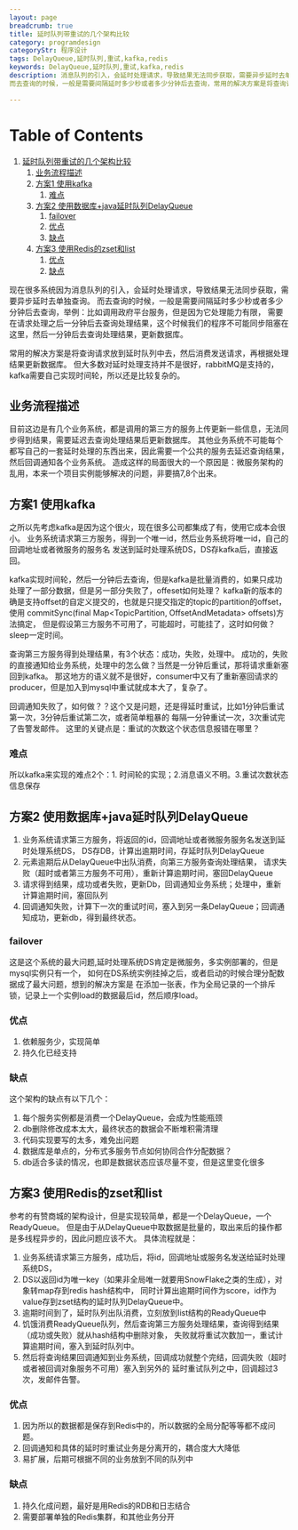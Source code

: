 ```yaml
---
layout: page
breadcrumb: true
title: 延时队列带重试的几个架构比较
category: programdesign
categoryStr: 程序设计
tags: DelayQueue,延时队列,重试,kafka,redis
keywords: DelayQueue,延时队列,重试,kafka,redis
description: 消息队列的引入，会延时处理请求，导致结果无法同步获取，需要异步延时去单独查询。
而去查询的时候，一般是需要间隔延时多少秒或者多少分钟后去查询，常用的解决方案是将查询请求放到延时队列中去

---
```


# Table of Contents

1.  [延时队列带重试的几个架构比较](#org60bf0a9)
    1.  [业务流程描述](#org7442942)
    2.  [方案1 使用kafka](#org29c08db)
        1.  [难点](#org03b342a)
    3.  [方案2 使用数据库+java延时队列DelayQueue](#orgf566370)
        1.  [failover](#orgaf80354)
        2.  [优点](#orgb4fc004)
        3.  [缺点](#org18bbefc)
    4.  [方案3 使用Redis的zset和list](#org5a6792e)
        1.  [优点](#orgb4247b2)
        2.  [缺点](#orgd60d709)



现在很多系统因为消息队列的引入，会延时处理请求，导致结果无法同步获取，需要异步延时去单独查询。
而去查询的时候，一般是需要间隔延时多少秒或者多少分钟后去查询，举例：比如调用政府平台服务，但是因为它处理能力有限，
需要在请求处理之后一分钟后去查询处理结果，这个时候我们的程序不可能同步阻塞在这里，然后一分钟后去查询处理结果，更新数据库。

常用的解决方案是将查询请求放到延时队列中去，然后消费发送请求，再根据处理结果更新数据库。
但大多数对延时处理支持并不是很好，rabbitMQ是支持的，kafka需要自己实现时间轮，所以还是比较复杂的。


<a id="org7442942"></a>

## 业务流程描述

目前这边是有几个业务系统，都是调用的第三方的服务上传更新一些信息，无法同步得到结果，需要延迟去查询处理结果后更新数据库。
其他业务系统不可能每个都写自己的一套延时处理的东西出来，因此需要一个公共的服务去延迟查询结果，然后回调通知各个业务系统。
造成这样的局面很大的一个原因是：微服务架构的乱用，本来一个项目实例能够解决的问题，非要搞7,8个出来。


<a id="org29c08db"></a>

## 方案1 使用kafka

之所以先考虑kafka是因为这个很火，现在很多公司都集成了有，使用它成本会很小。
业务系统请求第三方服务，得到一个唯一id，然后业务系统将唯一id，自己的回调地址或者微服务的服务名
发送到延时处理系统DS，DS存kafka后，直接返回。

kafka实现时间轮，然后一分钟后去查询，但是kafka是批量消费的，如果只成功处理了一部分数据，但是另一部分失败了，offeset如何处理？
kafka新的版本的确是支持offset的自定义提交的，也就是只提交指定的topic的partition的offset，使用
commitSync(final Map<TopicPartition, OffsetAndMetadata> offsets)方法搞定，
但是假设第三方服务不可用了，可能超时，可能挂了，这时如何做？sleep一定时间。

查询第三方服务得到处理结果，有3个状态：成功，失败，处理中。
成功的，失败的直接通知给业务系统，处理中的怎么做？当然是一分钟后重试，那将请求重新塞回到kafka。
那这地方的语义就不是很好，consumer中又有了重新塞回请求的producer，但是加入到mysql中重试就成本大了，复杂了。

回调通知失败了，如何做？？这个又是问题，还是得延时重试，比如1分钟后重试第一次，3分钟后重试第二次，或者简单粗暴的
每隔一分钟重试一次，3次重试完了告警发邮件。
这里的关键点是：重试的次数这个状态信息报错在哪里？


<a id="org03b342a"></a>

### 难点

所以kafka来实现的难点2个：1. 时间轮的实现；2.消息语义不明。3.重试次数状态信息保存


<a id="orgf566370"></a>

## 方案2 使用数据库+java延时队列DelayQueue

1.  业务系统请求第三方服务，将返回的id，回调地址或者微服务服务名发送到延时处理系统DS，
    DS存DB，计算出逾期时间，存延时队列DelayQueue
2.  元素逾期后从DelayQueue中出队消费，向第三方服务查询处理结果，
    请求失败（超时或者第三方服务不可用），重新计算逾期时间，塞回DelayQueue
3.  请求得到结果，成功或者失败，更新Db，回调通知业务系统；处理中，重新计算逾期时间，塞回队列
4.  回调通知失败，计算下一次的重试时间，塞入到另一条DelayQueue；回调通知成功，更新db，得到最终状态。


<a id="orgaf80354"></a>

### failover

这是这个系统的最大问题,延时处理系统DS肯定是微服务，多实例部署的，但是mysql实例只有一个，
如何在DS系统实例挂掉之后，或者启动的时候合理分配数据成了最大问题，想到的解决方案是
在添加一张表，作为全局记录的一个排斥锁，记录上一个实例load的数据最后id，然后顺序load。


<a id="orgb4fc004"></a>

### 优点

1.  依赖服务少，实现简单
2.  持久化已经支持


<a id="org18bbefc"></a>

### 缺点

这个架构的缺点有以下几个：

1.  每个服务实例都是消费一个DelayQueue，会成为性能瓶颈
2.  db删除修改成本太大，最终状态的数据会不断堆积需清理
3.  代码实现要写的太多，难免出问题
4.  数据库是单点的，分布式多服务节点如何协同合作分配数据？
5.  db适合多读的情况，也即是数据状态应该尽量不变，但是这里变化很多


<a id="org5a6792e"></a>

## 方案3 使用Redis的zset和list

参考的有赞商城的架构设计，但是实现较简单，都是一个DelayQueue，一个ReadyQueue。
但是由于从DelayQueue中取数据是批量的，取出来后的操作都是多线程异步的，因此问题应该不大。
具体流程就是：

1.  业务系统请求第三方服务，成功后，将id，回调地址或服务名发送给延时处理系统DS，
2.  DS以返回id为唯一key（如果非全局唯一就要用SnowFlake之类的生成），对象转map存到redis hash结构中，
    同时计算出逾期时间作为score，id作为value存到zset结构的延时队列DelayQueue中。
3.  逾期时间到了，延时队列出队消费，立刻放到list结构的ReadyQueue中
4.  饥饿消费ReadyQueue队列，然后查询第三方服务处理结果，查询得到结果（成功或失败）就从hash结构中删除对象，
    失败就将重试次数加一，重试计算逾期时间，塞入到延时队列中。
5.  然后将查询结果回调通知到业务系统，回调成功就整个完结，回调失败（超时或者被回调对象服务不可用）塞入到另外的
    延时重试队列之中，回调超过3次，发邮件告警。


<a id="orgb4247b2"></a>

### 优点

1.  因为所以的数据都是保存到Redis中的，所以数据的全局分配等等都不成问题。
2.  回调通知和具体的延时时重试业务是分离开的，耦合度大大降低
3.  易扩展，后期可根据不同的业务放到不同的队列中


<a id="orgd60d709"></a>

### 缺点

1.  持久化成问题，最好是用Redis的RDB和日志结合
2.  需要部署单独的Redis集群，和其他业务分开

